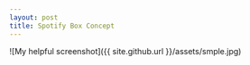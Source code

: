 ```yaml
---
layout: post
title: Spotify Box Concept
---
```


![My helpful screenshot]({{ site.github.url }}/assets/smple.jpg)